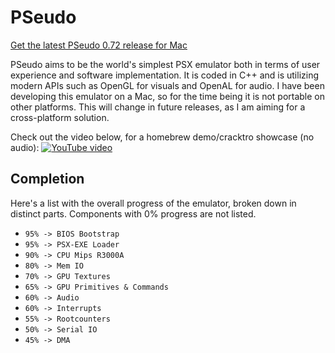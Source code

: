 # PSeudo
[Get the latest PSeudo 0.72 release for Mac](https://github.com/dkoluris/pseudo/releases/tag/version-0.72)

PSeudo aims to be the world's simplest PSX emulator both in terms of user experience and software implementation. It is coded in C++ and is utilizing modern APIs such as OpenGL for visuals and OpenAL for audio. I have been developing this emulator on a Mac, so for the time being it is not portable on other platforms. This will change in future releases, as I am aiming for a cross-platform solution.

Check out the video below, for a homebrew demo/cracktro showcase (no audio):
[![YouTube video](https://raw.githubusercontent.com/dkoluris/pseudo/master/Resources/Paradox.png)](http://www.youtube.com/watch?v=H71e5W6tfIQ "PSeudo emulator showcase")

## Completion
Here's a list with the overall progress of the emulator, broken down in distinct parts. Components with 0% progress are not listed.
* `95% -> BIOS Bootstrap`
* `95% -> PSX-EXE Loader`
* `90% -> CPU Mips R3000A`
* `80% -> Mem IO`
* `70% -> GPU Textures`
* `65% -> GPU Primitives & Commands`
* `60% -> Audio`
* `60% -> Interrupts`
* `55% -> Rootcounters`
* `50% -> Serial IO`
* `45% -> DMA`
